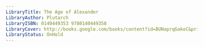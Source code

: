 ```yaml
---
LibraryTitle: The Age of Alexander
LibraryAuthor: Plutarch
LibraryISBN: 0140449353 9780140449358
LibraryCover: http://books.google.com/books/content?id=BUNaprqGakoC&printsec=frontcover&img=1&zoom=1&source=gbs_api
LibraryStatus: OnHold
---
```

